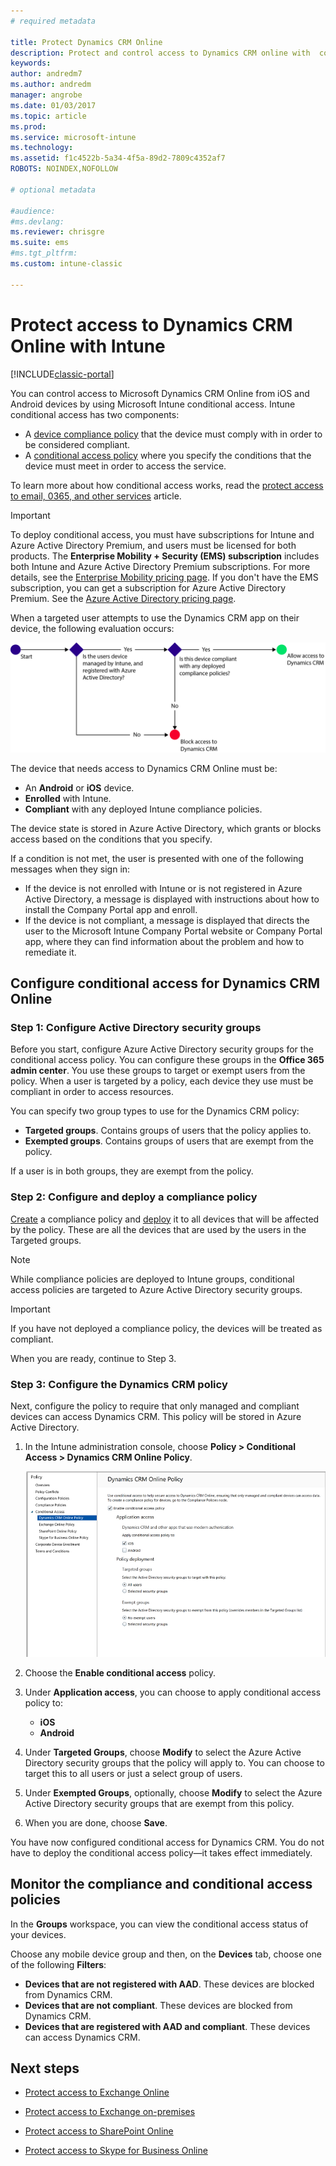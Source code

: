 ```yaml
---
# required metadata

title: Protect Dynamics CRM Online 
description: Protect and control access to Dynamics CRM online with  conditional access.
keywords:
author: andredm7
ms.author: andredm
manager: angrobe
ms.date: 01/03/2017
ms.topic: article
ms.prod:
ms.service: microsoft-intune
ms.technology:
ms.assetid: f1c4522b-5a34-4f5a-89d2-7809c4352af7
ROBOTS: NOINDEX,NOFOLLOW

# optional metadata

#audience:
#ms.devlang:
ms.reviewer: chrisgre
ms.suite: ems
#ms.tgt_pltfrm:
ms.custom: intune-classic

---
```


# Protect access to Dynamics CRM Online with Intune

[!INCLUDE[classic-portal](../includes/classic-portal.md)]

You can control access to Microsoft Dynamics CRM Online from iOS and Android devices by using Microsoft Intune conditional access.  Intune conditional access has two components:
* A [device compliance policy](introduction-to-device-compliance-policies-in-microsoft-intune.md) that the device must comply with in order to be considered compliant.
* A [conditional access policy](restrict-access-to-email-and-o365-services-with-microsoft-intune.md) where you specify the conditions that the device must meet in order to access the service.

To learn more about how conditional access works, read the [protect access to email, 0365, and other services](restrict-access-to-email-and-o365-services-with-microsoft-intune.md) article.

> [!IMPORTANT]
> To deploy conditional access, you must have subscriptions for Intune and Azure Active Directory Premium, and users must be licensed for both products. The **Enterprise Mobility + Security (EMS) subscription** includes both Intune and Azure Active Directory Premium subscriptions. For more details, see the [Enterprise Mobility pricing page](https://www.microsoft.com/cloud-platform/enterprise-mobility-pricing). If you don't have the EMS subscription, you can get a subscription for Azure Active Directory Premium. See the [Azure Active Directory pricing page](https://azure.microsoft.com/pricing/details/active-directory/).

When a targeted user attempts to use the Dynamics CRM app on their device, the following evaluation occurs:

![Diagram that shows the decision points that are used to determine whether a device is allowed access to a service or is blocked](../media/mdm-ca-dynamics-crm-flow-diagram.png)

The device that needs access to Dynamics CRM Online must be:
* An **Android** or **iOS** device.
* **Enrolled** with Intune.
* **Compliant** with any deployed Intune compliance policies.

The device state is stored in Azure Active Directory, which grants or blocks access based on the conditions that you specify.

If a condition is not met, the user is presented with one of the following messages when they sign in:
* If the device is not enrolled with Intune or is not registered in Azure Active Directory, a message is displayed with instructions about how to install the Company Portal app and enroll.
* If the device is not compliant, a message is displayed that directs the user to the Microsoft Intune Company Portal website or Company Portal app, where they can find information about the problem and how to remediate it.

## Configure conditional access for Dynamics CRM Online  
### Step 1: Configure Active Directory security groups

Before you start, configure Azure Active Directory security groups for the conditional access policy. You can configure these groups in the **Office 365 admin center**. You use these groups to target or exempt users from the policy. When a user is targeted by a policy, each device they use must be compliant in order to access resources.

You can specify two group types to use for the Dynamics CRM policy:
* **Targeted groups**. Contains groups of users that the policy applies to.
* **Exempted groups**. Contains groups of users that are exempt from the policy.

If a user is in both groups, they are exempt from the policy.

### Step 2: Configure and deploy a compliance policy
[Create](create-a-device-compliance-policy-in-microsoft-intune.md) a compliance policy and [deploy](deploy-and-monitor-a-device-compliance-policy-in-microsoft-intune.md) it to all devices that will be affected by the policy. These are all the devices that are used by the users in the Targeted groups.

> [!NOTE]
> While compliance policies are deployed to Intune groups, conditional access policies are targeted to Azure Active Directory security groups.

> [!IMPORTANT]
> If you have not deployed a compliance policy, the devices will be treated as compliant.

When you are ready, continue to Step 3.
### Step 3: Configure the Dynamics CRM policy
Next, configure the policy to require that only managed and compliant devices can access Dynamics CRM. This policy will be stored in Azure Active Directory.

1. In the Intune administration console, choose **Policy > Conditional Access > Dynamics CRM Online Policy**.

   ![Screenshot of the Dynamics CRM Online conditional access policy page](../media/mdm-ca-dynamics-crm-policy-configuration.png)

2. Choose the **Enable conditional access** policy.
3. Under **Application access**, you can choose to apply conditional access policy to:
   * **iOS**
   * **Android**
4. Under **Targeted Groups**, choose **Modify** to select the Azure Active Directory security groups that the policy will apply to. You can choose to target this to all users or just a select group of users.
5. Under **Exempted Groups**, optionally, choose **Modify** to select the Azure Active Directory security groups that are exempt from this policy.
6. When you are done, choose **Save**.

You have now configured conditional access for Dynamics CRM. You do not have to deploy the conditional access policy—it takes effect immediately.
##  Monitor the compliance and conditional access policies

In the **Groups** workspace, you can view the conditional access status of your devices.

Choose any mobile device group and then, on the **Devices** tab, choose one of the following **Filters**:
* **Devices that are not registered with AAD**. These devices are blocked from Dynamics CRM.
* **Devices that are not compliant**. These devices are blocked from Dynamics CRM.
* **Devices that are registered with AAD and compliant**. These devices can access Dynamics CRM.

##  Next steps
* [Protect access to Exchange Online](restrict-access-to-exchange-online-with-microsoft-intune.md)

* [Protect access to Exchange on-premises](restrict-access-to-exchange-onpremises-with-microsoft-intune.md)
* [Protect access to SharePoint Online](restrict-access-to-sharepoint-online-with-microsoft-intune.md)

* [Protect access to Skype for Business Online](restrict-access-to-skype-for-business-online-with-microsoft-intune.md)
